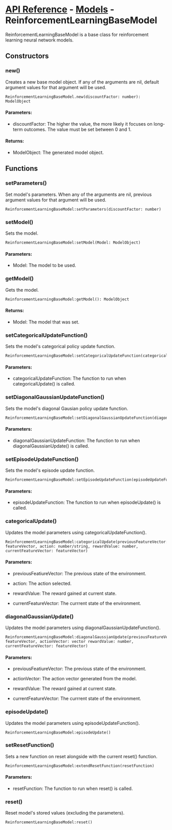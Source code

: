 # [API Reference](../../API.md) - [Models](../Models.md) - ReinforcementLearningBaseModel

ReinforcementLearningBaseModel is a base class for reinforcement learning neural network models.

## Constructors

### new()

Creates a new base model object. If any of the arguments are nil, default argument values for that argument will be used.

```
ReinforcementLearningBaseModel.new(discountFactor: number): ModelObject
```

#### Parameters:

* discountFactor: The higher the value, the more likely it focuses on long-term outcomes. The value must be set between 0 and 1.

#### Returns:

* ModelObject: The generated model object.

## Functions

### setParameters()

Set model's parameters. When any of the arguments are nil, previous argument values for that argument will be used.

```
ReinforcementLearningBaseModel:setParameters(discountFactor: number)
```

### setModel()

Sets the model.

```
ReinforcementLearningBaseModel:setModel(Model: ModelObject)
```

#### Parameters:

* Model: The model to be used.

### getModel()

Gets the model.

```
ReinforcementLearningBaseModel:getModel(): ModelObject
```

#### Returns:

* Model: The model that was set.

### setCategoricalUpdateFunction()

Sets the model's categorical policy update function.

```
ReinforcementLearningBaseModel:setCategoricalUpdateFunction(categoricalUpdateFunction)
```

#### Parameters:

* categoricalUpdateFunction: The function to run when categoricalUpdate() is called.

### setDiagonalGaussianUpdateFunction()

Sets the model's diagonal Gausian policy update function.

```
ReinforcementLearningBaseModel:setDiagonalGaussianUpdateFunction(diagonalGaussianUpdateFunction)
```

#### Parameters:

* diagonalGaussianUpdateFunction: The function to run when diagonalGaussianUpdate() is called.

### setEpisodeUpdateFunction()

Sets the model's episode update function.

```
ReinforcementLearningBaseModel:setEpisodeUpdateFunction(episodeUpdateFunction)
```

#### Parameters:

* episodeUpdateFunction: The function to run when episodeUpdate() is called.

### categoricalUpdate()

Updates the model parameters using categoricalUpdateFunction().

```
ReinforcementLearningBaseModel:categoricalUpdate(previousFeatureVector: featureVector, action: number/string, rewardValue: number, currentFeatureVector: featureVector)
```

#### Parameters:

* previousFeatiureVector: The previous state of the environment.

* action: The action selected.

* rewardValue: The reward gained at current state.

* currentFeatureVector: The currrent state of the environment.

### diagonalGaussianUpdate()

Updates the model parameters using diagonalGaussianUpdateFunction().

```
ReinforcementLearningBaseModel:diagonalGaussianUpdate(previousFeatureVector: featureVector, actionVector: vector rewardValue: number, currentFeatureVector: featureVector)
```

#### Parameters:

* previousFeatiureVector: The previous state of the environment.

* actionVector: The action vector generated from the model.

* rewardValue: The reward gained at current state.

* currentFeatureVector: The currrent state of the environment.

### episodeUpdate()

Updates the model parameters using episodeUpdateFunction().

```
ReinforcementLearningBaseModel:episodeUpdate()
```

### setResetFunction()

Sets a new function on reset alongside with the current reset() function. 

```
ReinforcementLearningBaseModel:extendResetFunction(resetFunction)
```

#### Parameters:

* resetFunction: The function to run when reset() is called.

### reset()

Reset model's stored values (excluding the parameters).

```
ReinforcementLearningBaseModel:reset()
```
